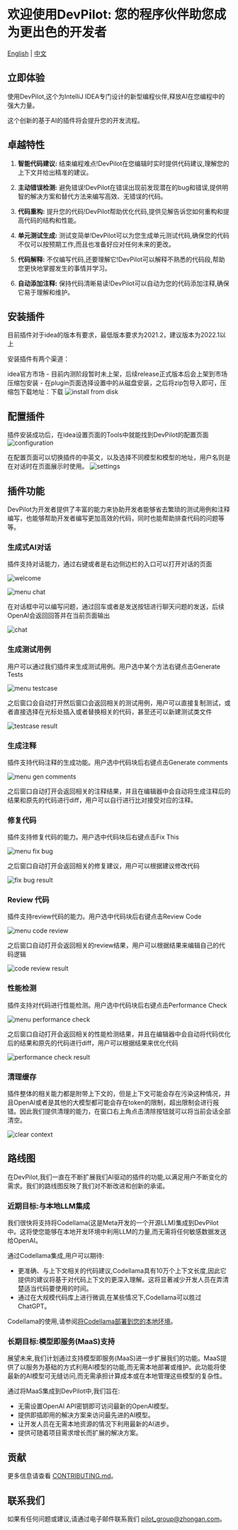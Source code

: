# 欢迎使用DevPilot: 您的程序伙伴助您成为更出色的开发者

[English](README.md) | [中文](README_ZH.md)

## 立即体验

使用DevPilot,这个为IntelliJ IDEA专门设计的新型编程伙伴,释放AI在您编程中的强大力量。

这个创新的基于AI的插件将会提升您的开发流程。

## 卓越特性

1. **智能代码建议:** 结束编程难点!DevPilot在您编辑时实时提供代码建议,理解您的上下文并给出精准的建议。

2. **主动错误检测:** 避免错误!DevPilot在错误出现前发现潜在的bug和错误,提供明智的解决方案和替代方法来编写高效、无错误的代码。

3. **代码重构:** 提升您的代码!DevPilot帮助优化代码,提供见解告诉您如何重构和提高代码的结构和性能。

4. **单元测试生成:** 测试变简单!DevPilot可以为您生成单元测试代码,确保您的代码不仅可以按预期工作,而且也准备好应对任何未来的更改。

5. **代码解释:** 不仅编写代码,还要理解它!DevPilot可以解释不熟悉的代码段,帮助您更快地掌握发生的事情并学习。

6. **自动添加注释:** 保持代码清晰易读!DevPilot可以自动为您的代码添加注释,确保它易于理解和维护。

## 安装插件

目前插件对于idea的版本有要求，最低版本要求为2021.2，建议版本为2022.1以上

安装插件有两个渠道：

idea官方市场 - 目前内测阶段暂时未上架，后续release正式版本后会上架到市场
压缩包安装 - 在plugin页面选择设置中的从磁盘安装，之后将zip包导入即可，压缩包下载地址：下载
![install from disk](doc/images/screenshot/cn/install_from_disk.png)

## 配置插件

插件安装成功后，在idea设置页面的Tools中就能找到DevPilot的配置页面
![configuration](doc/images/screenshot/en/config.png)

在配置页面可以切换插件的中英文，以及选择不同模型和模型的地址，用户名则是在对话时在页面展示时使用。
![settings](doc/images/screenshot/cn/settings.png)

## 插件功能

DevPilot为开发者提供了丰富的能力来协助开发者能够省去繁琐的测试用例和注释编写，也能够帮助开发者编写更加高效的代码，同时也能帮助排查代码的问题等等。

### 生成式AI对话

插件支持对话能力，通过右键或者是右边侧边栏的入口可以打开对话的页面

![welcome](doc/images/screenshot/cn/welcome.png)

![menu chat](doc/images/screenshot/cn/menu_chat.png)

在对话框中可以编写问题，通过回车或者是发送按钮进行聊天问题的发送，后续OpenAI会返回回答并在当前页面输出

![chat](doc/images/screenshot/cn/chat.png)

### 生成测试用例

用户可以通过我们插件来生成测试用例。用户选中某个方法右键点击Generate Tests

![menu testcase](doc/images/screenshot/cn/menu_testcase.png)

之后窗口会自动打开然后窗口会返回相关的测试用例，用户可以直接复制测试，或者直接选择在光标处插入或者替换相关的代码，甚至还可以新建测试类文件

![testcase result](doc/images/screenshot/cn/testcase_result.png)

### 生成注释

插件支持代码注释的生成功能。用户选中代码块后右键点击Generate comments

![menu gen comments](doc/images/screenshot/cn/menu_gen_comments.png)

之后窗口自动打开会返回相关的注释结果，并且在编辑器中会自动将生成注释后的结果和原先的代码进行diff，用户可以自行进行比对接受对应的注释。

### 修复代码

插件支持修复代码的能力。用户选中代码块后右键点击Fix This

![menu fix bug](doc/images/screenshot/cn/menu_fix_bug.png)

之后窗口自动打开会返回相关的修复建议，用户可以根据建议修改代码

![fix bug result](doc/images/screenshot/cn/fix_bug_result.png)

### Review 代码

插件支持review代码的能力。用户选中代码块后右键点击Review Code

![menu code review](doc/images/screenshot/cn/menu_code_review.png)

之后窗口自动打开会返回相关的review结果，用户可以根据结果来编辑自己的代码逻辑

![code review result](doc/images/screenshot/cn/code_review_result.png)

### 性能检测

插件支持对代码进行性能检测。用户选中代码块后右键点击Performance Check

![menu performance check](doc/images/screenshot/cn/menu_performance_check.png)

之后窗口自动打开会返回相关的性能检测结果，并且在编辑器中会自动将代码优化后的结果和原先的代码进行diff，用户可以根据结果来优化代码

![performance check result](doc/images/screenshot/cn/performance_check_result.png)

### 清理缓存

插件整体的相关能力都是附带上下文的，但是上下文可能会存在污染这种情况，并且OpenAI或者是其他的大模型都可能会存在token的限制，超出限制会进行报错。因此我们提供清理的能力，在窗口右上角点击清除按钮就可以将当前会话全部清空。

![clear context](doc/images/screenshot/cn/clear_context.png)

## 路线图

在DevPilot,我们一直在不断扩展我们AI驱动的插件的功能,以满足用户不断变化的需求。我们的路线图反映了我们对不断改进和创新的承诺。

### 近期目标:与本地LLM集成

我们很快将支持将Codellama(这是Meta开发的一个开源LLM)集成到DevPilot中。这将使您能够在本地开发环境中利用LLM的力量,而无需将任何敏感数据发送给OpenAI。

通过Codellama集成,用户可以期待:

- 更准确、与上下文相关的代码建议,Codellama具有10万个上下文长度,因此它提供的建议将基于对代码上下文的更深入理解。这将显著减少开发人员在弄清楚适当代码要使用的时间。
- 通过在大规模代码库上进行微调,在某些情况下,Codellama可以胜过ChatGPT。

Codellama的使用,请参阅[将Codellama部署到您的本地环境](https://github.com/openpilot-hub/codellama-deploy)。

### 长期目标:模型即服务(MaaS)支持

展望未来,我们计划通过支持模型即服务(MaaS)进一步扩展我们的功能。MaaS提供了以服务为基础的方式利用AI模型的功能,而无需本地部署或维护。此功能将使最新的AI模型可无缝访问,而无需承担计算成本或在本地管理这些模型的复杂性。

通过将MaaS集成到DevPilot中,我们旨在:

- 无需设置OpenAI API密钥即可访问最新的OpenAI模型。
- 提供即插即用的解决方案来访问最先进的AI模型。
- 让开发人员在无需本地资源的情况下利用最新的AI进步。
- 提供可随着项目需求增长而扩展的解决方案。

## 贡献

更多信息请查看 [CONTRIBUTING.md](CONTRIBUTING.md)。

## 联系我们

如果有任何问题或建议,请通过电子邮件联系我们 [pilot_group@zhongan.com](mailto:pilot_group@zhongan.com)。
